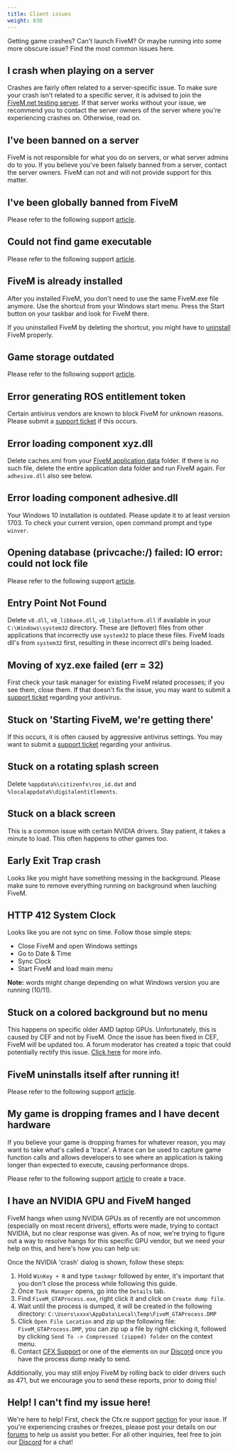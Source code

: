 ```yaml
---
title: Client issues
weight: 830
---
```


Getting game crashes? Can't launch FiveM? Or maybe running into some more
obscure issue? Find the most common issues here.

I crash when playing on a server
--------------------------------
Crashes are fairly often related to a server-specific issue. To make sure your crash isn't related to a specific
server, it is advised to join the [FiveM.net testing server][testing-server]. If that server works without your issue, we
recommend you to contact the server owners of the server where you're experiencing crashes on. Otherwise, read on.

I've been banned on a server
----------------------------
FiveM is not responsible for what you do on servers, or what server admins do to you. If you believe you've been
falsely banned from a server, contact the server owners. FiveM can not and will not provide support for this matter.

I've been globally banned from FiveM
------------------------------------
Please refer to the following support [article][support-ban-faq].

Could not find game executable
------------------------------
Please refer to the following support [article][support-could-not-find-game-exe].

FiveM is already installed
--------------------------
<!-- https://media.discordapp.net/attachments/455024366091108352/479267390836834306/unknown.png -->
After you installed FiveM, you don't need to use the same FiveM.exe file anymore. Use the shortcut from your Windows
start menu. Press the Start button on your taskbar and look for FiveM there.

If you uninstalled FiveM by deleting the shortcut, you might have to [uninstall][uninstalling] FiveM properly.

Game storage outdated
-------------------
Please refer to the following support [article][support-game-storage-outdated].

Error generating ROS entitlement token
--------------------------------------
<!-- https://i.imgur.com/IAobS5M.png -->
Certain antivirus vendors are known to block FiveM for unknown reasons. Please submit a [support ticket][antivirus-ticket] if this occurs.

Error loading component xyz.dll
-------------------------------
Delete caches.xml from your [FiveM application data][where-is-fivem-installed] folder.
If there is no such file, delete the entire application data folder and run FiveM again. For `adhesive.dll` also see below.

Error loading component adhesive.dll
-------------------------------
Your Windows 10 installation is outdated. Please update it to at least version 1703. To check your current version, open command prompt and type `winver`.

Opening database (privcache:/) failed: IO error: could not lock file
------------------------------
Please refer to the following support [article][support-privcache-failed].

Entry Point Not Found
------------------------------
Delete `v8.dll`, `v8_libbase.dll`, `v8_libplatform.dll` if available in your `C:\Windows\system32` directory. These are (leftover) files from other applications that incorrectly use `system32` to place these files. FiveM loads dll's from `system32` first, resulting in these incorrect dll's being loaded.

Moving of xyz.exe failed (err = 32)
------------------------------
First check your task manager for existing FiveM related processes; if you see them, close them. If that doesn't fix the issue, you may want to submit a [support ticket][antivirus-ticket] regarding your antivirus.

Stuck on 'Starting FiveM, we're getting there'
------------------------------------------------------------
<!-- https://prnt.sc/kj02oo -->
If this occurs, it is often caused by aggressive antivirus settings. You may want to submit a [support ticket][antivirus-ticket] regarding your antivirus.

Stuck on a rotating splash screen
---------------------------------
Delete `%appdata%\citizenfx\ros_id.dat` and `%localappdata%\digitalentitlements`.

Stuck on a black screen
-----------------------
This is a common issue with certain NVIDIA drivers. Stay patient, it takes a minute to load. This often
happens to other games too.

Early Exit Trap crash
-----------------------
Looks like you might have something messing in the background. Please make sure to remove everything running on background when lauching FiveM.

HTTP 412 System Clock
-----------------------
Looks like you are not sync on time. Follow those simple steps:
- Close FiveM and open Windows settings
- Go to Date & Time
- Sync Clock
- Start FiveM and load main menu

**Note:** words might change depending on what Windows version you are running (10/11).

Stuck on a colored background but no menu
------------------------------
This happens on specific older AMD laptop GPUs. Unfortunately, this is caused by CEF and not by FiveM. Once the issue has been fixed in CEF, FiveM will be updated too. A forum moderator has created a topic that could potentially rectify this issue. [Click here][discrete-gpu] for more info.

FiveM uninstalls itself after running it!
-----------------------------------------
Please refer to the following support [article][support-fivem-uninstalls-itself].

My game is dropping frames and I have decent hardware
----------------------------
If you believe your game is dropping frames for whatever reason, you may want to take what's called
a 'trace'. A trace can be used to capture game function calls and allows developers to see where an application is taking longer than expected to execute, causing performance drops.

Please refer to the following support [article][support-create-etw-trace] to create a trace.

I have an NVIDIA GPU and FiveM hanged
-----------------------------------------
FiveM hangs when using NVIDIA GPUs as of recently are not uncommon (especially on most recent drivers), efforts were made, trying to contact NVIDIA, but no clear response was given. As of now, we're trying to figure out a way to resolve hangs for this specific GPU vendor, but we need your help on this, and here's how you can help us:

Once the NVIDIA 'crash' dialog is shown, follow these steps:
1. Hold `WinKey + R` and type `taskmgr` followed by enter, it's important that you don't close the process while following this guide.
2. Once `Task Manager` opens, go into the `Details` tab.
3. Find `FiveM_GTAProcess.exe`, right click it and click on `Create dump file`.
4. Wait until the process is dumped, it will be created in the following directory: `C:\Users\xxxx\AppData\Local\Temp\FiveM_GTAProcess.DMP`
5. Click `Open File Location` and zip up the following file: `FiveM_GTAProcess.DMP`, you can zip up a file by right clicking it, followed by clicking `Send To -> Compressed (zipped) folder` on the context menu.
6. Contact [CFX Support][email] or one of the elements on our [Discord][discord] once you have the process dump ready to send.

Additionally, you may still enjoy FiveM by rolling back to older drivers such as 471, but we encourage you to send these reports, prior to doing this!

Help! I can't find my issue here!
---------------------------------
We're here to help! First, check the Cfx.re support [section][support-game-articles] for your issue. If you're experiencing crashes or freezes, please post your details on our [forums][forum-tech-support] to help us assist you better.
For all other inquiries, feel free to join our [Discord][discord] for a chat!

[where-is-fivem-installed]: https://support.cfx.re/hc/en-us/articles/8016397932444-Client-FAQ#where-is-fivem-installed
[antivirus-ticket]: https://support.cfx.re/hc/en-us/requests/new
[email]: mailto:support@fivem.net
[forum]: https://forum.cfx.re
[forum-tech-support]: https://forum.cfx.re/c/technical-support
[discord]: https://discord.gg/fivem
[testing-server]: https://cfx.re/join/y4lg95
[uninstalling]: https://support.cfx.re/hc/en-us/articles/360020967780-Uninstalling-FiveM
[discrete-gpu]: https://forum.cfx.re/t/217731
[support-create-etw-trace]: https://support.cfx.re/hc/en-us/articles/8366604193436-Creating-an-ETW-trace
[support-ban-faq]: https://support.cfx.re/hc/en-us/articles/8444465475356-Bans-FAQ
[support-game-articles]: https://support.cfx.re/hc/en-us/sections/8856819954332-Games
[support-fivem-uninstalls-itself]: https://support.cfx.re/hc/en-us/articles/8039696924700-FiveM-error-FiveM-uninstalls-itself-after-running-it
[support-privcache-failed]: https://support.cfx.re/hc/en-us/articles/8039663675036-FiveM-error-Opening-database-privcache-failed-IO-error-could-not-lock-file
[support-game-storage-outdated]: https://support.cfx.re/hc/en-us/articles/8016876906140-FiveM-error-Game-storage-outdated
[support-could-not-find-game-exe]: https://support.cfx.re/hc/en-us/articles/8016804120604-FiveM-error-Could-not-find-game-executable
